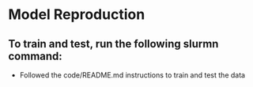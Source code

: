 # Model Reproduction

## To train and test, run the following slurmn command:

- Followed the code/README.md instructions to train and test the data
